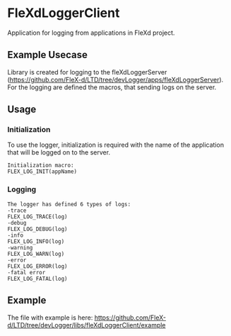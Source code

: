 

# FleXdLoggerClient

Application for logging from applications in FleXd project.

## Example Usecase

Library is created for logging to the fleXdLoggerServer (https://github.com/FleX-d/LTD/tree/devLogger/apps/fleXdLoggerServer). 
For the logging are defined the macros, that sending logs on the server.

## Usage

### Initialization

To use the logger, initialization is required with the name of the application that will be logged on to the server.
    
    Initialization macro:
    FLEX_LOG_INIT(appName)
    
### Logging

    The logger has defined 6 types of logs:
    -trace
    FLEX_LOG_TRACE(log)
    -debug
    FLEX_LOG_DEBUG(log)
    -info
    FLEX_LOG_INFO(log)
    -warning
    FLEX_LOG_WARN(log)
    -error 
    FLEX_LOG_ERROR(log)
    -fatal error
    FLEX_LOG_FATAL(log)
        
## Example
    
The file with example is here: https://github.com/FleX-d/LTD/tree/devLogger/libs/fleXdLoggerClient/example 

